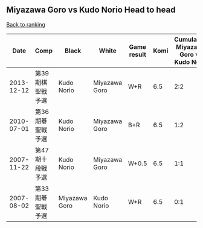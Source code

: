 ## Miyazawa Goro vs Kudo Norio Head to head

[Back to ranking](../../index.md)




| **Date** | **Comp** | **Black** | **White** | **Game result** | **Komi** | **Cumulative Miyazawa Goro vs Kudo Norio** | **Miyazawa Goro streak** | **Kudo Norio streak** | 
| --- | --- | --- | --- | --- | --- | --- | --- | --- |
| 2013-12-12 | 第39期棋聖戦予選 | Kudo Norio | Miyazawa Goro | W+R | 6.5 | 2:2 | 1 | 0 | 
| 2010-07-01 | 第36期碁聖戦予選 | Kudo Norio | Miyazawa Goro | B+R | 6.5 | 1:2 | 0 | 1 | 
| 2007-11-22 | 第47期十段戦予選 | Kudo Norio | Miyazawa Goro | W+0.5 | 6.5 | 1:1 | 1 | 0 | 
| 2007-08-02 | 第33期碁聖戦予選 | Miyazawa Goro | Kudo Norio | W+R | 6.5 | 0:1 | 0 | 1 |




